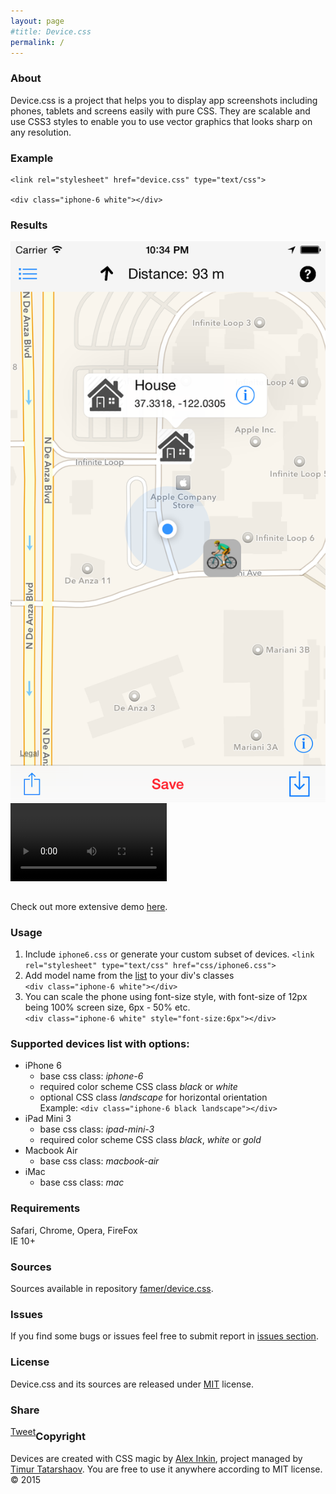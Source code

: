 ```yaml
---
layout: page
#title: Device.css
permalink: /
---
```


### About
Device.css is a project that helps you to display app screenshots including phones, tablets and screens easily with pure CSS.
They are scalable and use CSS3 styles to enable you to use vector graphics that looks sharp on any resolution. 

### Example


	<link rel="stylesheet" href="device.css" type="text/css">

	<div class="iphone-6 white"></div>
	

### Results


<div class="iphone-6 white" style="font-size: 4px; vertical-align: middle;">
        <img src="background/screenshots/main_screen_detail.png"/>
</div>
<div class="iphone-6 black" style="font-size: 4px; vertical-align: middle;">
	<video width="250" autoplay loop >
	  <source src="background/videos/fnscreencast.mp4" type="video/mp4" />
	   <img src="background/screenshots/main_screen_detail.png"/>
	</video>
</div>
<br>
<p>Check out more extensive demo <a href="http://codepen.io/waterplea/pen/jPqBdr">here</a>.</p>

### Usage

1. Include `iphone6.css` or generate your custom subset of devices.
`<link rel="stylesheet" type="text/css" href="css/iphone6.css">`
2. Add model name from the [list](#modelslist) to your div's classes  
`<div class="iphone-6 white"></div>`
3. You can scale the phone using font-size style, with font-size of 12px being 100% screen size, 6px - 50% etc.  
`<div class="iphone-6 white" style="font-size:6px"></div>`

### Supported devices list with options:

- iPhone 6
	- base css class: *iphone-6*
	- required color scheme CSS class *black* or *white*
	- optional CSS class *landscape* for horizontal orientation  
Example: `<div class="iphone-6 black landscape"></div>`
- iPad Mini 3
	- base css class: *ipad-mini-3*
	- required color scheme CSS class *black*, *white* or *gold*
- Macbook Air
	- base css class: *macbook-air*
- iMac
	- base css class: *mac*

### Requirements
Safari, Chrome, Opera, FireFox  
IE 10+ 

### Sources
Sources available in repository [famer/device.css](http://github.com/famer/device.css).

### Issues 

If you find some bugs or issues feel free to submit report in [issues section](https://github.com/famer/device.css/issues).

### License

Device.css and its sources are released under [MIT](http://opensource.org/licenses/MIT) license.

### Share

<div id="fb-root"></div>
<script>(function(d, s, id) {
  var js, fjs = d.getElementsByTagName(s)[0];
  if (d.getElementById(id)) return;
  js = d.createElement(s); js.id = id;
  js.src = "//connect.facebook.net/en_GB/sdk.js#xfbml=1&version=v2.3&appId=154079051320662";
  fjs.parentNode.insertBefore(js, fjs);
}(document, 'script', 'facebook-jssdk'));</script>

<div style="float:left; margin: 0 10px 0 0;">
	<script src="//platform.linkedin.com/in.js" type="text/javascript"> lang: en_US</script>
	<script type="IN/Share" data-counter="right"></script>
</div>

<div style="float:left; margin: -4px 10px 0 0;" class="fb-like" data-href="http://famer.github.io/device.css/" data-layout="button_count" data-action="like" data-show-faces="false" data-share="false"></div>
<a style="float:left;" href="https://twitter.com/share" class="twitter-share-button" data-url="http://famer.github.io/device.css/" data-via="locationsphere">Tweet</a> <script>!function(d,s,id){var js,fjs=d.getElementsByTagName(s)[0],p=/^http:/.test(d.location)?'http':'https';if(!d.getElementById(id)){js=d.createElement(s);js.id=id;js.src=p+'://platform.twitter.com/widgets.js';fjs.parentNode.insertBefore(js,fjs);}}(document, 'script', 'twitter-wjs');</script>

### Copyright
Devices are created with CSS magic by [Alex Inkin](http://waterplea.bandcamp.com/), project managed by [Timur Tatarshaov](http://famer.github.io). You are free to use it anywhere according to MIT license.
© 2015

